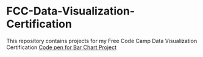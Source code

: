 # FCC-Data-Visualization-Certification
This repository contains projects for my Free Code Camp Data Visualization Certification
[Code pen for Bar Chart Project](https://codepen.io/msaxton/pen/xvZjdE)
